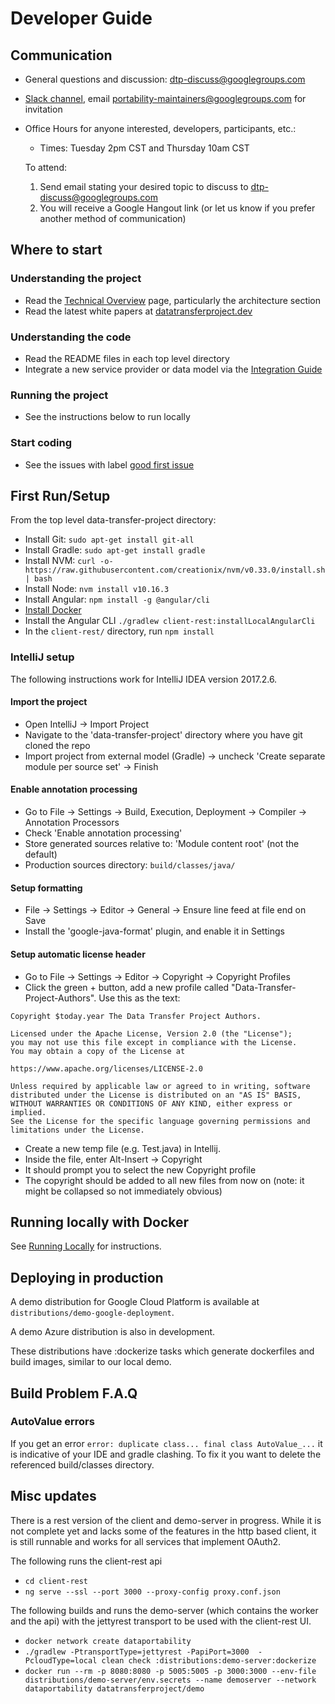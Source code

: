 
# Developer Guide

## Communication

 * General questions and discussion: [dtp-discuss@googlegroups.com](mailto:dtp-discuss@googlegroups.com)
 * [Slack channel](https://portability.slack.com), email
   [portability-maintainers@googlegroups.com](mailto:portability-maintainers@googlegroups.com) for invitation
 * Office Hours for anyone interested, developers, participants, etc.: 
   * Times: Tuesday 2pm CST and Thursday 10am CST
   
   To attend:
   1. Send email stating your desired topic to discuss to [dtp-discuss@googlegroups.com](mailto:dtp-discuss@googlegroups.com) 
   1. You will receive a Google Hangout link (or let us know if you prefer another method of communication)

## Where to start

### Understanding the project
  * Read the [Technical Overview](Overview.md) page, particularly the architecture section
  * Read the latest white papers at [datatransferproject.dev](https://datatransferproject.dev)
 
### Understanding the code
  * Read the README files in each top level directory
  * Integrate a new service provider or data model via the [Integration Guide](Integration.md)
  
### Running the project
  * See the instructions below to run locally
  
### Start coding
  * See the issues with label [good first issue](https://github.com/google/data-transfer-project/issues?q=is%3Aissue+is%3Aopen+label%3A%22good+first+issue%22)
 

## First Run/Setup

From the top level data-transfer-project directory:
* Install Git: `sudo apt-get install git-all`
* Install Gradle: `sudo apt-get install gradle`
 * Install NVM: `curl -o- https://raw.githubusercontent.com/creationix/nvm/v0.33.0/install.sh | bash`
 * Install Node: `nvm install v10.16.3`
 * Install Angular: `npm install -g @angular/cli`
 * [Install Docker](https://docs.docker.com/install/)
 * Install the Angular CLI `./gradlew client-rest:installLocalAngularCli`
 * In the `client-rest/` directory, run `npm install`

### IntelliJ setup
The following instructions work for IntelliJ IDEA version 2017.2.6.

#### Import the project
 * Open IntelliJ -> Import Project
 * Navigate to the 'data-transfer-project' directory where you have git cloned the repo
 * Import project from external model (Gradle) -> uncheck 'Create separate module per source set' -> Finish

#### Enable annotation processing
 * Go to File -> Settings -> Build, Execution, Deployment -> Compiler -> Annotation Processors
 * Check 'Enable annotation processing'
 * Store generated sources relative to: 'Module content root' (not the default)
 * Production sources directory: `build/classes/java/`

#### Setup formatting
* File -> Settings -> Editor -> General -> Ensure line feed at file end on Save
* Install the 'google-java-format' plugin, and enable it in Settings

#### Setup automatic license header
* Go to File -> Settings -> Editor -> Copyright -> Copyright Profiles
* Click the green + button, add a new profile called "Data-Transfer-Project-Authors". Use this as the text:

```
Copyright $today.year The Data Transfer Project Authors.

Licensed under the Apache License, Version 2.0 (the "License");
you may not use this file except in compliance with the License.
You may obtain a copy of the License at

https://www.apache.org/licenses/LICENSE-2.0

Unless required by applicable law or agreed to in writing, software
distributed under the License is distributed on an "AS IS" BASIS,
WITHOUT WARRANTIES OR CONDITIONS OF ANY KIND, either express or implied.
See the License for the specific language governing permissions and
limitations under the License.
```
* Create a new temp file (e.g. Test.java) in Intellij.
* Inside the file, enter Alt-Insert -> Copyright
* It should prompt you to select the new Copyright profile
* The copyright should be added to all new files from now on (note: it might be collapsed so not immediately obvious)

## Running locally with Docker

See [Running Locally](RunningLocally.md) for instructions.

## Deploying in production

A demo distribution for Google Cloud Platform is available at
`distributions/demo-google-deployment`.

A demo Azure distribution is also in development.

These distributions have :dockerize tasks which generate dockerfiles and
build images, similar to our local demo.

## Build Problem F.A.Q

### AutoValue errors
If you get an error `error: duplicate class... final class AutoValue_...` it is indicative of your IDE and gradle clashing.  To fix it you want to delete the referenced build/classes directory.

## Misc updates
There is a rest version of the client and demo-server in progress. While it is not complete yet and lacks some of the
features in the http based client, it is still runnable and works for all services that implement OAuth2.

The following runs the client-rest api
  * `cd client-rest`
  * `ng serve --ssl --port 3000 --proxy-config proxy.conf.json`

The following builds and runs the demo-server (which contains the worker and the api) with the jettyrest transport to be
used with the client-rest UI.
  * `docker network create dataportability`
  * `./gradlew -PtransportType=jettyrest -PapiPort=3000  -PcloudType=local clean check :distributions:demo-server:dockerize`
  * `docker run --rm -p 8080:8080 -p 5005:5005 -p 3000:3000 --env-file distributions/demo-server/env.secrets --name demoserver --network dataportability datatransferproject/demo`

